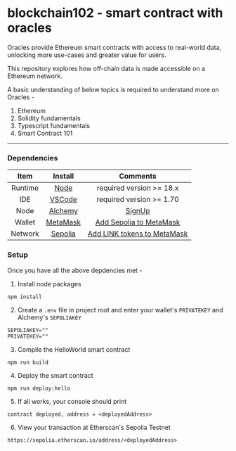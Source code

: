 # blockchain102 - smart contract with oracles

Oracles provide Ethereum smart contracts with access to real-world data, unlocking more use-cases and greater value for users. 

This repository explores how off-chain data is made accessible on a Ethereum network.

A basic understanding of below topics is required to understand more on Oracles - 
1. Ethereum
2. Solidity fundamentals
3. Typescript fundamentals
4. Smart Contract 101

---


### Dependencies

| Item | Install    | Comments    |
| :---:   | :---: | :---: |
| Runtime | [Node](https://nodejs.org/en/download)   | required version >= 18.x   |
| IDE | [VSCode](https://code.visualstudio.com/Download)   | required version >= 1.70  |
| Node | [Alchemy](https://www.alchemy.com/)   | [SignUp](https://dashboard.alchemyapi.io/signup/)   |
| Wallet | [MetaMask](https://metamask.io/download/) | [Add Sepolia to MetaMask](https://www.alchemy.com/overviews/how-to-add-sepolia-to-metamask)   |
| Network | [Sepolia](https://www.alchemy.com/overviews/sepolia-testnet)   | [Add LINK tokens to MetaMask](https://docs.chain.link/resources/acquire-link)   |


### Setup

Once you have all the above depdencies met - 


1. Install node packages
```
npm install
```

2. Create a `.env` file in project root and enter your wallet's `PRIVATEKEY` and Alchemy's `SEPOLIAKEY`
```
SEPOLIAKEY=""
PRIVATEKEY=""
```

3. Compile the HelloWorld smart contract

```
npm run build
```

4. Deploy the smart contract

```
npm run deploy:hello
```

5. If all works, your console should print

```
contract deployed, address = <deployedAddress>
```

6. View your transaction at Etherscan's Sepolia Testnet 
```
https://sepolia.etherscan.io/address/<deployedAddress>
```
